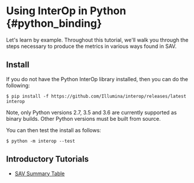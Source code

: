 Using InterOp in Python      {#python_binding}
=======================

Let's learn by example. Throughout this tutorial, we'll walk you through the steps necessary to produce the metrics
in various ways found in SAV.

## Install

If you do not have the Python InterOp library installed, then you can do the following:

    $ pip install -f https://github.com/Illumina/interop/releases/latest interop

Note, only Python versions 2.7, 3.5 and 3.6 are currently supported as binary builds. Other Python versions must be built from source.

You can then test the install as follows:
    
    $ python -m interop --test

## Introductory Tutorials

 * [SAV Summary Table](https://github.com/Illumina/interop/blob/master/docs/src/PythonIntroTutorial.ipynb)

